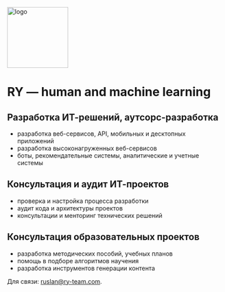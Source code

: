 <img width="142" alt="logo" src="https://user-images.githubusercontent.com/1227622/27274867-745d584a-54ee-11e7-907f-a6b8f176ffb2.png">

# RY — human and machine learning

## Разработка ИТ-решений, аутсорс-разработка
- разработка веб-сервисов, API, мобильных и десктопных приложений
- разработка высоконагруженных веб-сервисов
- боты, рекомендательные системы, аналитические и учетные системы

## Консультация и аудит ИТ-проектов
- проверка и настройка процесса разработки
- аудит кода и архитектуры проектов
- консультации и менторинг технических решений

## Консультация образовательных проектов
- разработка методических пособий, учебных планов
- помощь в подборе алгоритмов научения
- разработка инструментов генерации контента


Для связи: <a href="mailto:ruslan@ry-team.com">ruslan@ry-team.com</a>.
